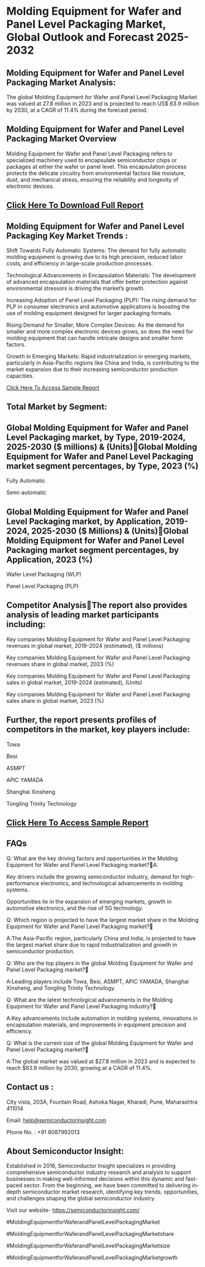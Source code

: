 Molding Equipment for Wafer and Panel Level Packaging Market, Global Outlook and Forecast 2025-2032
=
Molding Equipment for Wafer and Panel Level Packaging Market Analysis:
-
The global Molding Equipment for Wafer and Panel Level Packaging Market was valued at 27.8 million in 2023 and is projected to reach US$ 63.9 million by 2030, at a CAGR of 11.4% during the forecast period.

Molding Equipment for Wafer and Panel Level Packaging Market Overview
-
Molding Equipment for Wafer and Panel Level Packaging refers to specialized machinery used to encapsulate semiconductor chips or packages at either the wafer or panel level. This encapsulation process protects the delicate circuitry from environmental factors like moisture, dust, and mechanical stress, ensuring the reliability and longevity of electronic devices.

[Click Here To Download Full Report](https://semiconductorinsight.com/report/molding-equipment-for-wafer-and-panel-level-packaging-market/)
-
Molding Equipment for Wafer and Panel Level Packaging Key Market Trends  :
-
Shift Towards Fully Automatic Systems: The demand for fully automatic molding equipment is growing due to its high precision, reduced labor costs, and efficiency in large-scale production processes.

Technological Advancements in Encapsulation Materials: The development of advanced encapsulation materials that offer better protection against environmental stressors is driving the market’s growth.

Increasing Adoption of Panel Level Packaging (PLP): The rising demand for PLP in consumer electronics and automotive applications is boosting the use of molding equipment designed for larger packaging formats.

Rising Demand for Smaller, More Complex Devices: As the demand for smaller and more complex electronic devices grows, so does the need for molding equipment that can handle intricate designs and smaller form factors.

Growth in Emerging Markets: Rapid industrialization in emerging markets, particularly in Asia-Pacific regions like China and India, is contributing to the market expansion due to their increasing semiconductor production capacities.

[Click Here To Access Sample Report](https://semiconductorinsight.com/download-sample-report/?product_id=92810)

Total Market by Segment:
-
Global Molding Equipment for Wafer and Panel Level Packaging market, by Type, 2019-2024, 2025-2030 ($ millions) & (Units)Global Molding Equipment for Wafer and Panel Level Packaging market segment percentages, by Type, 2023 (%)
-
Fully Automatic

Semi-automatic

Global Molding Equipment for Wafer and Panel Level Packaging market, by Application, 2019-2024, 2025-2030 ($ Millions) & (Units)Global Molding Equipment for Wafer and Panel Level Packaging market segment percentages, by Application, 2023 (%)
-
Wafer Level Packaging (WLP)

Panel Level Packaging (PLP)

Competitor AnalysisThe report also provides analysis of leading market participants including:
-
Key companies Molding Equipment for Wafer and Panel Level Packaging revenues in global market, 2019-2024 (estimated), ($ millions)

Key companies Molding Equipment for Wafer and Panel Level Packaging revenues share in global market, 2023 (%)

Key companies Molding Equipment for Wafer and Panel Level Packaging sales in global market, 2019-2024 (estimated), (Units)

Key companies Molding Equipment for Wafer and Panel Level Packaging sales share in global market, 2023 (%)

Further, the report presents profiles of competitors in the market, key players include:
-
Towa

Besi

ASMPT

APIC YAMADA

Shanghai Xinsheng

Tongling Trinity Technology

[Click Here To Access Sample Report](https://semiconductorinsight.com/download-sample-report/?product_id=92810)
-
FAQs
-
Q: What are the key driving factors and opportunities in the Molding Equipment for Wafer and Panel Level Packaging market?A:

Key drivers include the growing semiconductor industry, demand for high-performance electronics, and technological advancements in molding systems.

Opportunities lie in the expansion of emerging markets, growth in automotive electronics, and the rise of 5G technology.

Q: Which region is projected to have the largest market share in the Molding Equipment for Wafer and Panel Level Packaging market?

A:The Asia-Pacific region, particularly China and India, is projected to have the largest market share due to rapid industrialization and growth in semiconductor production.

Q: Who are the top players in the global Molding Equipment for Wafer and Panel Level Packaging market?

A:Leading players include Towa, Besi, ASMPT, APIC YAMADA, Shanghai Xinsheng, and Tongling Trinity Technology.

Q: What are the latest technological advancements in the Molding Equipment for Wafer and Panel Level Packaging industry?

A:Key advancements include automation in molding systems, innovations in encapsulation materials, and improvements in equipment precision and efficiency.

Q: What is the current size of the global Molding Equipment for Wafer and Panel Level Packaging market?

A:The global market was valued at $27.8 million in 2023 and is expected to reach $63.9 million by 2030, growing at a CAGR of 11.4%.

Contact us :
-
City vista, 203A, Fountain Road, Ashoka Nagar, Kharadi, Pune, Maharashtra 411014

Email: help@semiconductorinsight.com

Phone No. : +91 8087992013
 
About Semiconductor Insight:
-
Established in 2016, Semiconductor Insight specializes in providing comprehensive semiconductor industry research and analysis to support businesses in making well-informed decisions within this dynamic and fast-paced sector. From the beginning, we have been committed to delivering in-depth semiconductor market research, identifying key trends, opportunities, and challenges shaping the global semiconductor industry.
 
Visit our website- https://semiconductorinsight.com/

#MoldingEquipmentforWaferandPanelLevelPackagingMarket

#MoldingEquipmentforWaferandPanelLevelPackagingMarketshare

#MoldingEquipmentforWaferandPanelLevelPackagingMarketsize

#MoldingEquipmentforWaferandPanelLevelPackagingMarketgrowth
